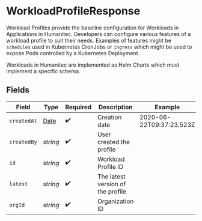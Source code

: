 # WorkloadProfileResponse

Workload Profiles provide the baseline configuration for Workloads in Applications in Humanitec. Developers can configure various features of a workload profile to suit their needs. Examples of features might be `schedules` used in Kubernetes CronJobs or `ingress` which might be used to expose Pods controlled by a Kubernetes Deployment.

Workloads in Humanitec are implemented as Helm Charts which must implement a specific schema.


## Fields

| Field                                                                                         | Type                                                                                          | Required                                                                                      | Description                                                                                   | Example                                                                                       |
| --------------------------------------------------------------------------------------------- | --------------------------------------------------------------------------------------------- | --------------------------------------------------------------------------------------------- | --------------------------------------------------------------------------------------------- | --------------------------------------------------------------------------------------------- |
| `createdAt`                                                                                   | [Date](https://developer.mozilla.org/en-US/docs/Web/JavaScript/Reference/Global_Objects/Date) | :heavy_check_mark:                                                                            | Creation date                                                                                 | 2020-06-22T09:37:23.523Z                                                                      |
| `createdBy`                                                                                   | *string*                                                                                      | :heavy_check_mark:                                                                            | User created the profile                                                                      |                                                                                               |
| `id`                                                                                          | *string*                                                                                      | :heavy_check_mark:                                                                            | Workload Profile ID                                                                           |                                                                                               |
| `latest`                                                                                      | *string*                                                                                      | :heavy_check_mark:                                                                            | The latest version of the profile                                                             |                                                                                               |
| `orgId`                                                                                       | *string*                                                                                      | :heavy_check_mark:                                                                            | Organization ID                                                                               |                                                                                               |